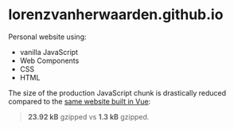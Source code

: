 # lorenzvanherwaarden.github.io
Personal website using:
- vanilla JavaScript
- Web Components
- CSS
- HTML

The size of the production JavaScript chunk is drastically reduced compared to the [same website built in Vue](https://github.com/lorenzvanherwaarden/lorenzvanherwaarden.github.io-vue): 

> **23.92 kB** gzipped vs **1.3 kB** gzipped.
